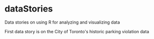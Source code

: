 # dataStories
Data stories on using R for analyzing and visualizing data

First data story is on the City of Toronto's historic parking violation data
